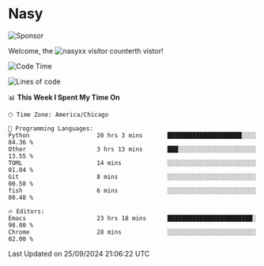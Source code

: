 # Nasy

<!--
<p align="center">
<img height="200" src="https://github-readme-stats.vercel.app/api?username=nasyxx&count_private=true&show_icons=true&theme=dracula&include_all_commits=true"/>
<img height="200" src="https://github-readme-stats.vercel.app/api/top-langs/?username=nasyxx&theme=dracula&hide=html,jupyter+notebook&count_private=true&show_icons=true"/>
</p>

  
----------------
-->

![Sponsor](https://img.shields.io/static/v1.svg?label=Sponsor&message=%E2%9D%A4&logo=GitHub&style=flat&color=pink)
 
Welcome, the ![nasyxx visitor counter](https://count.getloli.com/get/@nasyxx?theme=rule34)th vistor!
 
<!--START_SECTION:waka-->
![Code Time](http://img.shields.io/badge/Code%20Time-4%2C664%20hrs%2019%20mins-blue)

![Lines of code](https://img.shields.io/badge/From%20Hello%20World%20I%27ve%20Written-0%20lines%20of%20code-blue)

📊 **This Week I Spent My Time On** 

```text
🕑︎ Time Zone: America/Chicago

💬 Programming Languages: 
Python                   20 hrs 3 mins       █████████████████████░░░░   84.36 % 
Other                    3 hrs 13 mins       ███░░░░░░░░░░░░░░░░░░░░░░   13.55 % 
TOML                     14 mins             ░░░░░░░░░░░░░░░░░░░░░░░░░   01.04 % 
Git                      8 mins              ░░░░░░░░░░░░░░░░░░░░░░░░░   00.58 % 
fish                     6 mins              ░░░░░░░░░░░░░░░░░░░░░░░░░   00.48 % 

🔥 Editors: 
Emacs                    23 hrs 18 mins      ████████████████████████░   98.00 % 
Chrome                   28 mins             ░░░░░░░░░░░░░░░░░░░░░░░░░   02.00 % 
```


 Last Updated on 25/09/2024 21:06:22 UTC
<!--END_SECTION:waka-->

<!-- ![visitors](https://visitor-badge.laobi.icu/badge?page_id=nasyxx.nasyxx) -->
